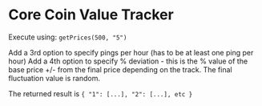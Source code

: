 Core Coin Value Tracker
====
Execute using:
`getPrices(500, "5")`

Add a 3rd option to specify pings per hour (has to be at least one ping per hour)
Add a 4th option to specify % deviation - this is the % value of the base price +/- from the final price depending on the track. The final fluctuation value is random.

The returned result is
`{
  "1": [...],
  "2": [...], etc
}`